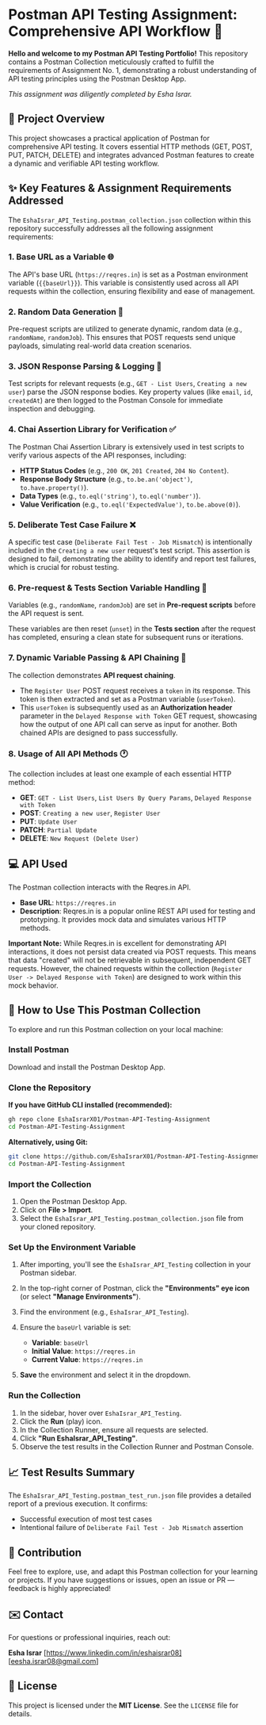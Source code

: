 # Postman API Testing Assignment: Comprehensive API Workflow 🚀

**Hello and welcome to my Postman API Testing Portfolio!** This repository contains a Postman Collection meticulously crafted to fulfill the requirements of Assignment No. 1, demonstrating a robust understanding of API testing principles using the Postman Desktop App.

*This assignment was diligently completed by Esha Israr.*

## 🌟 Project Overview

This project showcases a practical application of Postman for comprehensive API testing. It covers essential HTTP methods (GET, POST, PUT, PATCH, DELETE) and integrates advanced Postman features to create a dynamic and verifiable API testing workflow.

## ✨ Key Features & Assignment Requirements Addressed

The `EshaIsrar_API_Testing.postman_collection.json` collection within this repository successfully addresses all the following assignment requirements:

### 1. Base URL as a Variable 🌐

The API's base URL (`https://reqres.in`) is set as a Postman environment variable (`{{baseUrl}}`). This variable is consistently used across all API requests within the collection, ensuring flexibility and ease of management.

### 2. Random Data Generation 🎲

Pre-request scripts are utilized to generate dynamic, random data (e.g., `randomName`, `randomJob`). This ensures that POST requests send unique payloads, simulating real-world data creation scenarios.

### 3. JSON Response Parsing & Logging 📝

Test scripts for relevant requests (e.g., `GET - List Users`, `Creating a new user`) parse the JSON response bodies. Key property values (like `email`, `id`, `createdAt`) are then logged to the Postman Console for immediate inspection and debugging.

### 4. Chai Assertion Library for Verification ✅

The Postman Chai Assertion Library is extensively used in test scripts to verify various aspects of the API responses, including:

* **HTTP Status Codes** (e.g., `200 OK`, `201 Created`, `204 No Content`).
* **Response Body Structure** (e.g., `to.be.an('object')`, `to.have.property()`).
* **Data Types** (e.g., `to.eql('string')`, `to.eql('number')`).
* **Value Verification** (e.g., `to.eql('ExpectedValue')`, `to.be.above(0)`).

### 5. Deliberate Test Case Failure ❌

A specific test case (`Deliberate Fail Test - Job Mismatch`) is intentionally included in the `Creating a new user` request's test script. This assertion is designed to fail, demonstrating the ability to identify and report test failures, which is crucial for robust testing.

### 6. Pre-request & Tests Section Variable Handling 🔄

Variables (e.g., `randomName`, `randomJob`) are set in **Pre-request scripts** before the API request is sent.

These variables are then reset (`unset`) in the **Tests section** after the request has completed, ensuring a clean state for subsequent runs or iterations.

### 7. Dynamic Variable Passing & API Chaining 🔗

The collection demonstrates **API request chaining**.

* The `Register User` POST request receives a `token` in its response. This token is then extracted and set as a Postman variable (`userToken`).
* This `userToken` is subsequently used as an **Authorization header** parameter in the `Delayed Response with Token` GET request, showcasing how the output of one API call can serve as input for another. Both chained APIs are designed to pass successfully.

### 8. Usage of All API Methods 🕐

The collection includes at least one example of each essential HTTP method:

* **GET**: `GET - List Users`, `List Users By Query Params`, `Delayed Response with Token`
* **POST**: `Creating a new user`, `Register User`
* **PUT**: `Update User`
* **PATCH**: `Partial Update`
* **DELETE**: `New Request (Delete User)`

## 💻 API Used

The Postman collection interacts with the Reqres.in API.

* **Base URL**: `https://reqres.in`
* **Description**: Reqres.in is a popular online REST API used for testing and prototyping. It provides mock data and simulates various HTTP methods.

**Important Note:** While Reqres.in is excellent for demonstrating API interactions, it does not persist data created via POST requests. This means that data "created" will not be retrievable in subsequent, independent GET requests. However, the chained requests within the collection (`Register User -> Delayed Response with Token`) are designed to work within this mock behavior.

## 🚀 How to Use This Postman Collection

To explore and run this Postman collection on your local machine:

### Install Postman

Download and install the Postman Desktop App.

### Clone the Repository

**If you have GitHub CLI installed (recommended):**

```bash
gh repo clone EshaIsrarX01/Postman-API-Testing-Assignment
cd Postman-API-Testing-Assignment
```

**Alternatively, using Git:**

```bash
git clone https://github.com/EshaIsrarX01/Postman-API-Testing-Assignment.git
cd Postman-API-Testing-Assignment
```

### Import the Collection

1. Open the Postman Desktop App.
2. Click on **File > Import**.
3. Select the `EshaIsrar_API_Testing.postman_collection.json` file from your cloned repository.

### Set Up the Environment Variable

1. After importing, you'll see the `EshaIsrar_API_Testing` collection in your Postman sidebar.
2. In the top-right corner of Postman, click the **"Environments" eye icon** (or select **"Manage Environments"**).
3. Find the environment (e.g., `EshaIsrar_API_Testing`).
4. Ensure the `baseUrl` variable is set:

   * **Variable**: `baseUrl`
   * **Initial Value**: `https://reqres.in`
   * **Current Value**: `https://reqres.in`
5. **Save** the environment and select it in the dropdown.

### Run the Collection

1. In the sidebar, hover over `EshaIsrar_API_Testing`.
2. Click the **Run** (play) icon.
3. In the Collection Runner, ensure all requests are selected.
4. Click **"Run EshaIsrar\_API\_Testing"**.
5. Observe the test results in the Collection Runner and Postman Console.

## 📈 Test Results Summary

The `EshaIsrar_API_Testing.postman_test_run.json` file provides a detailed report of a previous execution. It confirms:

* Successful execution of most test cases
* Intentional failure of `Deliberate Fail Test - Job Mismatch` assertion

## 🤝 Contribution

Feel free to explore, use, and adapt this Postman collection for your learning or projects. If you have suggestions or issues, open an issue or PR — feedback is highly appreciated!

## ✉️ Contact

For questions or professional inquiries, reach out:

**Esha Israr**
\[https://www.linkedin.com/in/eshaisrar08] \[eesha.israr08@gmail.com]

## 📄 License

This project is licensed under the **MIT License**. See the `LICENSE` file for details.

